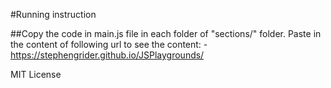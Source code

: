 #Running instruction

##Copy the code in main.js file in each folder of "sections/" folder. Paste in the content of following url to see the content:
	- https://stephengrider.github.io/JSPlaygrounds/

MIT License